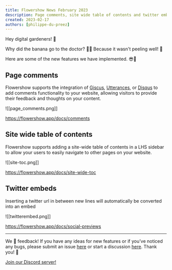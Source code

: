 ```yaml
---
title: Flowershow News February 2023
description: Page comments, site wide table of contents and twitter embeds have been added. 😎🚀
created: 2023-02-17
authors: [philippe-du-preez]
---
```


Hey digital gardeners! 💐

Why did the banana go to the doctor? 👨‍⚕️ Because it wasn't peeling well! 🍌

Here are some of the new features we have implemented. 😎🚀

## Page comments

Flowershow supports the integration of [Giscus](https://giscus.app/), [Utterances](https://utteranc.es/), or [Disqus](https://disqus.com/) to add comments functionality to your website, allowing visitors to provide their feedback and thoughts on your content.

![[page_comments.png]]

https://flowershow.app/docs/comments

## Site wide table of contents

Flowershow supports adding a site-wide table of contents in a LHS sidebar to allow your users to easily navigate to other pages on your website.

![[site-toc.png]]

https://flowershow.app/docs/site-wide-toc

## Twitter embeds

Inserting a twitter url in between new lines will automatically be converted into an embed

![[twitterembed.png]]

https://flowershow.app/docs/social-previews

---

We 💙 feedback! If you have any ideas for new features or if you’ve noticed any bugs, please submit an issue [here](https://github.com/flowershow/flowershow/issues) or start a discussion [here](https://github.com/flowershow/flowershow/discussions). Thank you! 🌷

[Join our Discord server!](https://discord.gg/vQ5Y2uUzt6)
